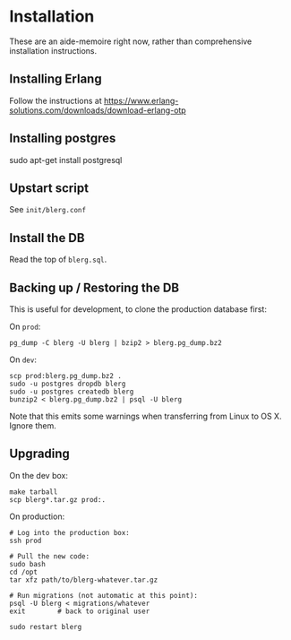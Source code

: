 # Installation

These are an aide-memoire right now, rather than comprehensive installation
instructions.

## Installing Erlang

Follow the instructions at
https://www.erlang-solutions.com/downloads/download-erlang-otp

## Installing postgres

sudo apt-get install postgresql

## Upstart script

See `init/blerg.conf`

## Install the DB

Read the top of `blerg.sql`.

## Backing up / Restoring the DB

This is useful for development, to clone the production database first:

On `prod`:

    pg_dump -C blerg -U blerg | bzip2 > blerg.pg_dump.bz2

On `dev`:

    scp prod:blerg.pg_dump.bz2 .
    sudo -u postgres dropdb blerg
    sudo -u postgres createdb blerg
    bunzip2 < blerg.pg_dump.bz2 | psql -U blerg

Note that this emits some warnings when transferring from Linux to OS X. Ignore them.

## Upgrading

On the dev box:

    make tarball
    scp blerg*.tar.gz prod:.

On production:

    # Log into the production box:
    ssh prod

    # Pull the new code:
    sudo bash
    cd /opt
    tar xfz path/to/blerg-whatever.tar.gz
    
    # Run migrations (not automatic at this point):
    psql -U blerg < migrations/whatever
    exit        # back to original user

    sudo restart blerg
